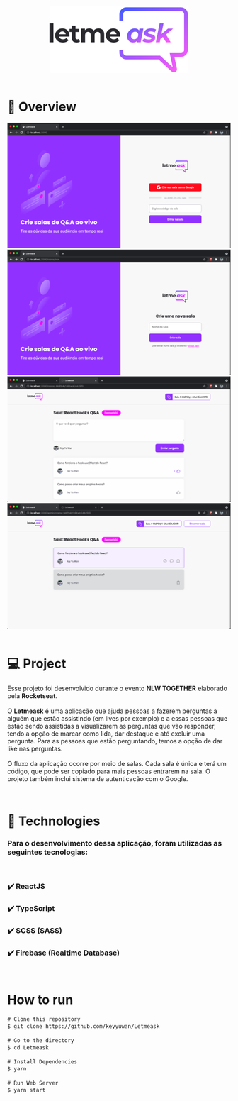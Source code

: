 <div align="center">
<img src="./src/assets/images/logo.svg" alt="Letmeasl" />
</div>

<br>

# 📸 Overview

<div align="center">
<img src="./.github/images/home.png" />
</div>
<div align="center">
<img src="./.github/images/newroom.png" />
</div>
<div align="center">
<img src="./.github/images/room.png" />
</div>
<div align="center">
<img src="./.github/images/admin.png" />
</div>

<br>

# 💻 Project

Esse projeto foi desenvolvido durante o evento <strong>NLW TOGETHER</strong> elaborado pela <strong>Rocketseat</strong>. <br><br>
O <strong>Letmeask</strong> é uma aplicação que ajuda pessoas a fazerem perguntas a alguém que estão assistindo (em lives por exemplo) e a essas pessoas que estão sendo assistidas a visualizarem as perguntas que vão responder, tendo a opção de marcar como lida, dar destaque e até excluir uma pergunta. Para as pessoas que estão perguntando, temos a opção de dar like nas perguntas. <br><br>
O fluxo da aplicação ocorre por meio de salas. Cada sala é única e terá um código, que pode ser copiado para mais pessoas entrarem na sala. O projeto também inclui sistema de autenticação com o Google.

<br>

# 🚀 Technologies

### Para o desenvolvimento dessa aplicação, foram utilizadas as seguintes tecnologias:

<br>

### ✔️ ReactJS

### ✔️ TypeScript

### ✔️ SCSS (SASS)

### ✔️ Firebase (Realtime Database)

<br>

# How to run

```
# Clone this repository
$ git clone https://github.com/keyyuwan/Letmeask

# Go to the directory
$ cd Letmeask

# Install Dependencies
$ yarn

# Run Web Server
$ yarn start
```
